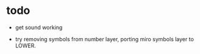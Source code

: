 # todo

* get sound working

* try removing symbols from number layer, porting miro symbols layer to LOWER.
